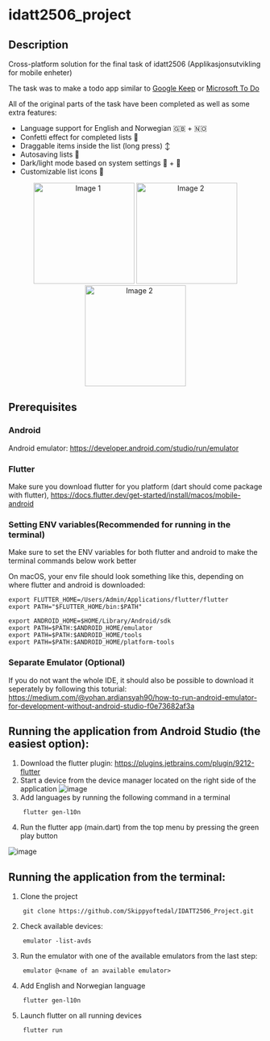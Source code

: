 # idatt2506_project


## Description
Cross-platform solution for the final task of idatt2506 (Applikasjonsutvikling for mobile enheter)

The task was to make a todo app similar to [Google Keep](https://keep.google.com/) or [Microsoft To Do](https://to-do.office.com/tasks/)

All of the original parts of the task have been completed as well as some extra features:
- Language support for English and Norwegian 🇬🇧 + 🇳🇴
- Confetti effect for completed lists 🎉
- Draggable items inside the list (long press) ↕️
- Autosaving lists 💾
- Dark/light mode based on system settings 🌌 + 🌅
- Customizable list icons 🛒

<p align="center">
  <img src="https://github.com/user-attachments/assets/40fa3ed1-8fa5-4c3f-9547-2011e05aea13" alt="Image 1" width="200"/>
  <img src="https://github.com/user-attachments/assets/4a1e1314-2b22-4522-bae7-6ea2c8bd9041" alt="Image 2" width="200"/>
  <img src="https://github.com/user-attachments/assets/d9122597-eb27-4175-8bb8-b613ebc7eac0" alt="Image 2" width="200"/>
</p>



## Prerequisites

### Android
Android emulator: https://developer.android.com/studio/run/emulator

### Flutter
Make sure you download flutter for you platform (dart should come package with flutter), https://docs.flutter.dev/get-started/install/macos/mobile-android

### Setting ENV variables(Recommended for running in the terminal)

Make sure to set the ENV variables for both flutter and android to make the terminal commands below work better

On macOS, your env file should look something like this, depending on where flutter and android is downloaded:
```
export FLUTTER_HOME=/Users/Admin/Applications/flutter/flutter
export PATH="$FLUTTER_HOME/bin:$PATH"

export ANDROID_HOME=$HOME/Library/Android/sdk
export PATH=$PATH:$ANDROID_HOME/emulator
export PATH=$PATH:$ANDROID_HOME/tools
export PATH=$PATH:$ANDROID_HOME/platform-tools
```
### Separate Emulator (Optional)
If you do not want the whole IDE, it should also be possible to download it seperately by following this toturial: https://medium.com/@yohan.ardiansyah90/how-to-run-android-emulator-for-development-without-android-studio-f0e73682af3a

## Running the application from Android Studio (the easiest option):

1. Download the flutter plugin: https://plugins.jetbrains.com/plugin/9212-flutter
2. Start a device from the device manager located on the right side of the application
![image](https://github.com/user-attachments/assets/625bb818-3af1-4af1-ae6e-947ec01e431d)
3. Add languages by running the following command in a terminal

```
    flutter gen-l10n
```

4. Run the flutter app (main.dart) from the top menu by pressing the green play button


![image](https://github.com/user-attachments/assets/fffe6e83-b0f7-4ca1-9d4e-060bc6f71925)



## Running the application from the terminal:

1. Clone the project
```
    git clone https://github.com/Skippyoftedal/IDATT2506_Project.git
```

2. Check available devices:
```
    emulator -list-avds
```

3. Run the emulator with one of the available emulators from the last step:
```
    emulator @<name of an available emulator>
```

4. Add English and Norwegian language
```
    flutter gen-l10n
```

5. Launch flutter on all running devices
```
    flutter run
```
